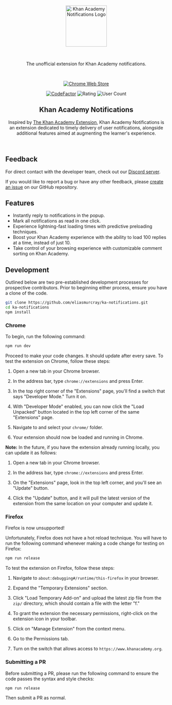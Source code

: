 <br />
<p align="center"><img width="128" alt="Khan Academy Notifications Logo" src="https://raw.githubusercontent.com/eliasmurcray/ka-notifications/main/src/images/128.png"></p>
<br />
<p align="center">The unofficial extension for Khan Academy notifications.</p>
<br />
<p align="center"><a rel="noreferrer noopener" href="https://chromewebstore.google.com/detail/khan-academy-notification/gdlfnahbohjggjhpcmabnfikiigncjbd"><img alt="Chrome Web Store" src="https://img.shields.io/badge/Chrome-141e24.svg?&style=for-the-badge&logo=google-chrome&logoColor=white"></a></p>
<p align="center">
  <a href="https://www.codefactor.io/repository/github/eliasmurcray/ka-notifications">
    <img src="https://www.codefactor.io/repository/github/eliasmurcray/ka-notifications/badge" alt="CodeFactor"></a>
  <img src="https://img.shields.io/chrome-web-store/rating/gdlfnahbohjggjhpcmabnfikiigncjbd.svg?color=00b16a" alt="Rating">
  <img src="https://img.shields.io/chrome-web-store/users/gdlfnahbohjggjhpcmabnfikiigncjbd.svg?color=07f" alt="User Count">
</p>

<h2 align="center">Khan Academy Notifications</h2>

<p align="center">Inspired by <a href="https://github.com/ka-extension/ka-extension-ts">The Khan Academy Extension</a>, Khan Academy Notifications is an extension dedicated to timely delivery of user notifications, alongside additional features aimed at augmenting the learner's experience.</p>
<br />

## Feedback

For direct contact with the developer team, check out our [Discord server](https://discord.com/invite/peexFK5dz6).

If you would like to report a bug or have any other feedback, please [create an issue](https://github.com/eliasmurcray/ka-notifications/issues) on our GitHub repository.

## Features

- Instantly reply to notifications in the popup.
- Mark all notifications as read in one click.
- Experience lightning-fast loading times with predictive preloading techniques.
- Boost your Khan Academy experience with the ability to load 100 replies at a time, instead of just 10.
- Take control of your browsing experience with customizable comment sorting on Khan Academy.

## Development

Outlined below are two pre-established development processes for prospective contributors. Prior to beginning either process, ensure you have a clone of the code.

```bash
git clone https://github.com/eliasmurcray/ka-notifications.git
cd ka-notifications
npm install
```

### Chrome

To begin, run the following command:

```bash
npm run dev
```

Proceed to make your code changes. It should update after every save. To test the extension on Chrome, follow these steps:

1. Open a new tab in your Chrome browser.

2. In the address bar, type `chrome://extensions` and press Enter.

3. In the top right corner of the "Extensions" page, you'll find a switch that says "Developer Mode." Turn it on.

4. With "Developer Mode" enabled, you can now click the "Load Unpacked" button located in the top left corner of the same "Extensions" page.

5. Navigate to and select your `chrome/` folder.

6. Your extension should now be loaded and running in Chrome.

**Note:** In the future, if you have the extension already running locally, you can update it as follows:

1. Open a new tab in your Chrome browser.

2. In the address bar, type `chrome://extensions` and press Enter.

3. On the "Extensions" page, look in the top left corner, and you'll see an "Update" button.

4. Click the "Update" button, and it will pull the latest version of the extension from the same location on your computer and update it.

### Firefox

Firefox is now unsupported!

Unfortunately, Firefox does not have a hot reload technique. You will have to run the following command whenever making a code change for testing on Firefox:

```bash
npm run release
```

To test the extension on Firefox, follow these steps:

1. Navigate to `about:debugging#/runtime/this-firefox` in your browser.

2. Expand the "Temporary Extensions" section.

3. Click "Load Temporary Add-on" and upload the latest zip file from the `zip/` directory, which should contain a file with the letter "f."

4. To grant the extension the necessary permissions, right-click on the extension icon in your toolbar.

5. Click on "Manage Extension" from the context menu.

6. Go to the Permissions tab.

7. Turn on the switch that allows access to `https://www.khanacademy.org`.

### Submitting a PR

Before submitting a PR, please run the following command to ensure the code passes the syntax and style checks:

```bash
npm run release
```

Then submit a PR as normal.
